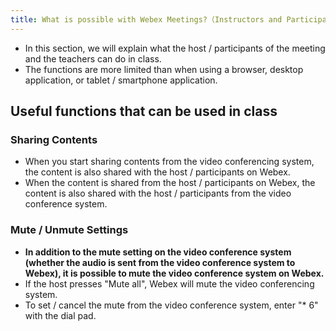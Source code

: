 ```yaml
---
title: What is possible with Webex Meetings?（Instructors and Participants from TV conference systems）
---
```


* In this section, we will explain what the host / participants of the meeting and the teachers can do in class.
* The functions are more limited than when using a browser, desktop application, or tablet / smartphone application.

## Useful functions that can be used in class

### Sharing Contents

* When you start sharing contents from the video conferencing system, the content is also shared with the host / participants on Webex.
* When the content is shared from the host / participants on Webex, the content is also shared with the host / participants from the video conference system.

### Mute / Unmute Settings

* **In addition to the mute setting on the video conference system (whether the audio is sent from the video conference system to Webex), it is possible to mute the video conference system on Webex.**
* If the host presses "Mute all", Webex will mute the video conferencing system.
* To set / cancel the mute from the video conference system, enter "* 6" with the dial pad.
